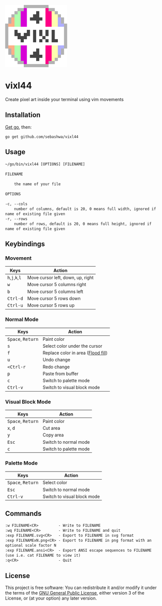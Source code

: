 ![Logo](examples/logo.png)

# vixl44

Create pixel art inside your terminal using vim movements

## Installation

[Get go](https://golang.org/dl/), then:

```
go get github.com/sebashwa/vixl44
```

## Usage

```
~/go/bin/vixl44 [OPTIONS] [FILENAME]

FILENAME

    the name of your file

OPTIONS

-c, --cols
    number of columns, default is 20, 0 means full width, ignored if name of existing file given
-r, --rows
    number of rows, default is 20, 0 means full height, ignored if name of existing file given
```

## Keybindings

### Movement

Keys                                                | Action
----------------------------------------------------|----------------------------------
<kbd>h</kbd>,<kbd>j</kbd>,<kbd>k</kbd>,<kbd>l</kbd> | Move cursor left, down, up, right
<kbd>w</kbd>                                        | Move cursor 5 columns right
<kbd>b</kbd>                                        | Move cursor 5 columns left
<kbd>Ctrl-d</kbd>                                   | Move cursor 5 rows down
<kbd>Ctrl-u</kbd>                                   | Move cursor 5 rows up

### Normal Mode

Keys                                                | Action
----------------------------------------------------|----------------------------------
<kbd>Space</kbd>, <kbd>Return</kbd>                 | Paint color
<kbd>s</kbd>                                        | Select color under the cursor
<kbd>f</kbd>                                        | Replace color in area ([Flood fill](https://en.wikipedia.org/wiki/Flood_fill))
<kbd>u</kbd>                                        | Undo change
<kbd><Ctrl-r</kbd>                                  | Redo change
<kbd>p</kbd>                                        | Paste from buffer
<kbd>c</kbd>                                        | Switch to palette mode
<kbd>Ctrl-v</kbd>                                   | Switch to visual block mode

### Visual Block Mode

Keys                                                | Action
----------------------------------------------------|----------------------------------
<kbd>Space</kbd>, <kbd>Return</kbd>                 | Paint color
<kbd>x</kbd>, <kbd>d</kbd>                          | Cut area
<kbd>y</kbd>                                        | Copy area
<kbd>Esc</kbd>                                      | Switch to normal mode
<kbd>c</kbd>                                        | Switch to palette mode

### Palette Mode

Keys                                                | Action
----------------------------------------------------|----------------------------------
<kbd>Space</kbd>, <kbd>Return</kbd>                 | Select color
<kbd>Esc</kbd>                                      | Switch to normal mode
<kbd>Ctrl-v</kbd>                                   | Switch to visual block mode

## Commands

```
:w FILENAME<CR>         - Write to FILENAME
:wq FILENAME<CR>        - Write to FILENAME and quit
:exp FILENAME.svg<CR>   - Export to FILENAME in svg format
:exp FILENAMExN.png<CR> - Export to FILENAME in png format with an optional scale factor N
:exp FILENAME.ansi<CR>  - Export ANSI escape sequences to FILENAME (use i.e. cat FILENAME to view it)
:q<CR>                  - Quit
```

## License

This project is free software: You can redistribute it and/or modify it under the terms of the [GNU General Public License](https://www.gnu.org/licenses/gpl.html), either version 3 of the License, or (at your option) any later version.
